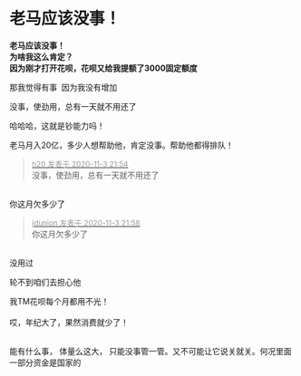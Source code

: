 # 老马应该没事！


<strong>老马应该没事！<br />
为啥我这么肯定？<br />
因为刚才打开花呗，花呗又给我提额了3000固定额度</strong>

那我觉得有事&nbsp;&nbsp;因为我没有增加<img id="aimg_zN37Z" onclick="zoom(this, this.src, 0, 0, 0)" class="zoom" src="https://cdn.jsdelivr.net/gh/hishis/forum-master/public/images/patch.gif" onmouseover="img_onmouseoverfunc(this)" onload="thumbImg(this)" border="0" alt="" />

没事，使劲用，总有一天就不用还了

哈哈哈，这就是钞能力吗！

老马月入20亿，多少人想帮助他，肯定没事。帮助他都得排队！

<div class="quote"><blockquote><font size="2"><a href="https://www.hostloc.com/forum.php?mod=redirect&amp;goto=findpost&amp;pid=9398571&amp;ptid=762064" target="_blank"><font color="#999999">h20 发表于 2020-11-3 21:54</font></a></font><br />
没事，使劲用，总有一天就不用还了</blockquote></div><br />
你这月欠多少了

<div class="quote"><blockquote><font size="2"><a href="https://www.hostloc.com/forum.php?mod=redirect&amp;goto=findpost&amp;pid=9398598&amp;ptid=762064" target="_blank"><font color="#999999">jdunion 发表于 2020-11-3 21:58</font></a></font><br />
你这月欠多少了</blockquote></div><br />
没用过　　

轮不到咱们去担心他

我TM花呗每个月都用不光！<br />
<br />
哎，年纪大了，果然消费就少了！<br />
<br />
<img src="static/image/smiley/default/lol.gif" smilieid="12" border="0" alt="" /><img src="static/image/smiley/default/lol.gif" smilieid="12" border="0" alt="" /><img src="static/image/smiley/default/lol.gif" smilieid="12" border="0" alt="" />

能有什么事， 体量么这大， 只能没事管一管。又不可能让它说关就关。何况里面一部分资金是国家的
